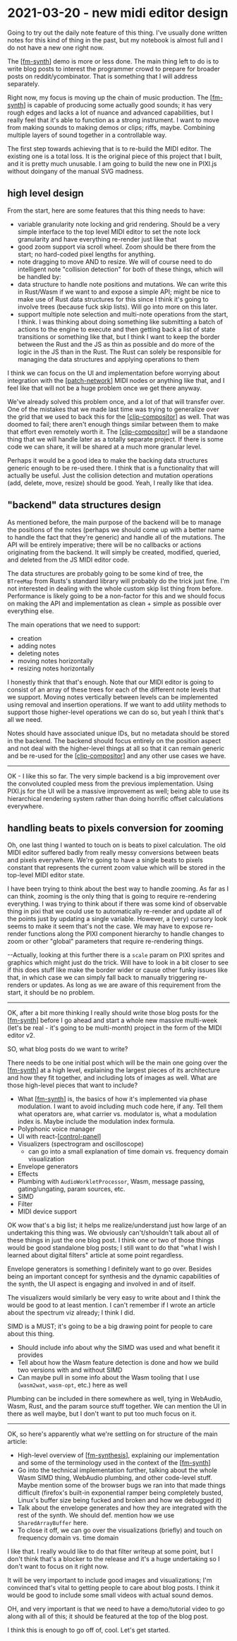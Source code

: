 # 2021-03-20 - new midi editor design

Going to try out the daily note feature of this thing.  I've usually done written notes for this kind of thing in the past, but my notebook is almost full and I do not have a new one right now.

The [[fm-synth]] demo is more or less done.  The main thing left to do is to write blog posts to interest the programmer crowd to prepare for broader posts on reddit/ycombinator.  That is something that I will address separately.

Right now, my focus is moving up the chain of music production.  The [[fm-synth]] is capable of producing some actually good sounds; it has very rough edges and lacks a lot of nuance and advanced capabilities, but I really feel that it's able to function as a strong instrument.  I want to move from making sounds to making demos or clips; riffs, maybe.  Combining multiple layers of sound together in a controllable way.

The first step towards achieving that is to re-build the MIDI editor.  The existing one is a total loss.  It is the original piece of this project that I built, and it is pretty much unusable.  I am going to build the new one in PIXI.js without doingany of the manual SVG madness.

## high level design

From the start, here are some features that this thing needs to have:
 - variable granularity note locking and grid rendering.  Should be a very simple interface to the top level MIDI editor to set the note lock granularity and have everything re-render just like that
 - good zoom support via scroll wheel.  Zoom should be there from the start; no hard-coded pixel lengths for anything.
 - note dragging to move AND to resize.  We will of course need to do intelligent note "collision detection" for both of these things, which will be handled by:
 - data structure to handle note positions and mutations.  We can write this in Rust/Wasm if we want to and expose a simple API; might be nice to make use of Rust data structures for this since I think it's going to involve trees (because fuck skip lists).  Will go into more on this later.
 - support multiple note selection and multi-note operations from the start, I think.  I was thinking about doing something like submitting a batch of actions to the engine to execute and then getting back a list of state transitions or something like that, but I think I want to keep the border between the Rust and the JS as thin as possible and do more of the logic in the JS than in the Rust.  The Rust can solely be responsible for managing the data structures and applying operations to them

I think we can focus on the UI and implementation before worrying about integration with the [[patch-network]] MIDI nodes or anything like that, and I feel like that will not be a huge problem once we get there anyway.

We've already solved this problem once, and a lot of that will transfer over.  One of the mistakes that we made last time was trying to generalize over the grid that we used to back this for the [[clip-compositor]] as well.  That was doomed to fail; there aren't enough things similar between them to make that effort even remotely worth it.  The [[clip-compositor]] will be a standaone thing that we will handle later as a totally separate project.  If there is some code we can share, it will be shared at a much more granular level.

Perhaps it would be a good idea to make the backing data structures generic enough to be re-used there.  I think that is a functionality that will actually be useful.  Just the collision detection and mutation operations (add, delete, move, resize) should be good.  Yeah, I really like that idea.

## "backend" data structures design

As mentioned before, the main purpose of the backend will be to manage the positions of the notes (perhaps we should come up with a better name to handle the fact that they're generic) and handle all of the mutations.  The API will be entirely imperative; there will be no callbacks or actions originating from the backend.  It will simply be created, modified, queried, and deleted from the JS MIDI editor code.

The data structures are probably going to be some kind of tree, the `BTreeMap` from Rusts's standard library will probably do the trick just fine.  I'm not interested in dealing with the whole custom skip list thing from before.  Performance is likely going to be a non-factor for this and we should focus on making the API and implementation as clean + simple as possible over everything else.

The main operations that we need to support:
 - creation
 - adding notes
 - deleting notes
 - moving notes horizontally
 - resizing notes horizontally

I honestly think that that's enough.  Note that our MIDI editor is going to consist of an array of these trees for each of the different note levels that we support.  Moving notes vertically between levels can be implemented using removal and insertion operations.  If we want to add utility methods to support those higher-level operations we can do so, but yeah I think that's all we need.

Notes should have associated unique IDs, but no metadata should be stored in the backend.  The backend should focus entirely on the position aspect and not deal with the higher-level things at all so that it can remain generic and be re-used for the [[clip-compositor]] and any other use cases we have.

----

OK - I like this so far.  The very simple backend is a big improvement over the convoluted coupled mess from the previous implementation.  Using PIXI.js for the UI will be a massive improvement as well; being able to use its hierarchical rendering system rather than doing horrific offset calculations everywhere.

## handling beats to pixels conversion for zooming

Oh, one last thing I wanted to touch on is beats to pixel calculation.  The old MIDI editor suffered badly from really messy conversions between beats and pixels everywhere.  We're going to have a single beats to pixels constant that represents the current zoom value which will be stored in the top-level MIDI editor state.

I have been trying to think about the best way to handle zooming.  As far as I can think, zooming is the only thing that is going to require re-rendering everything.  I was trying to think about if there was some kind of observable thing in pixi that we could use to automatically re-render and update all of the points just by updating a single variable.  However, a (very) cursory look seems to make it seem that's not the case.  We may have to expose re-render functions along the PIXI component hierarchy to handle changes to zoom or other "global" parameters that require re-rendering things.

--Actually, looking at this further there is a `scale` param on PIXI sprites and graphics which might just do the trick.  Will have to look in a bit closer to see if this does stuff like make the border wider or cause other funky issues like that, in which case we can simply fall back to manually triggering re-renders or updates.  As long as we are aware of this requirement from the start, it should be no problem.

----

OK, after a bit more thinking I really should write those blog posts for the [[fm-synth]] before I go ahead and start a whole new massive multi-week (let's be real - it's going to be multi-month) project in the form of the MIDI editor v2.

SO, what blog posts do we want to write?

There needs to be one initial post which will be the main one going over the [[fm-synth]] at a high level, explaining the largest pieces of its architecture and how they fit together, and including lots of images as well.  What are those high-level pieces that want to include?
 - What [[fm-synth]] is, the basics of how it's implemented via phase modulation.  I want to avoid including much code here, if any.  Tell them what operators are, what carrier vs. modulator is, what a modulation index is.  Maybe include the modulation index formula.
 - Polyphonic voice manager
 - UI with react-[[control-panel]]
 - Visualizers (spectrogram and oscilloscope)
   - can go into a small explanation of time domain vs. frequency domain visualization
 - Envelope generators
 - Effects
 - Plumbing with `AudioWorkletProcessor`, Wasm, message passing, gating/ungating, param sources, etc.
 - SIMD
 - Filter
 - MIDI device support

OK wow that's a big list; it helps me realize/understand just how large of an undertaking this thing was.  We obviously can't/shouldn't talk about all of these things in just the one blog post.  I think one or two of those things would be good standalone blog posts; I still want to do that "what I wish I learned about digital filters" article at some point regardless.

Envelope generators is something I definitely want to go over.  Besides being an important concept for synthesis and the dynamic capabilities of the synth, the UI aspect is engaging and involved in and of itself.

The visualizers would similarly be very easy to write about and I think the would be good to at least mention.  I can't remember if I wrote an article about the spectrum viz already; I think I did.

SIMD is a MUST; it's going to be a big drawing point for people to care about this thing.
 - Should include info about why the SIMD was used and what benefit it provides
 - Tell about how the Wasm feature detection is done and how we build two versions with and without SIMD
 - Can maybe pull in some info about the Wasm tooling that I use (`wasm2wat`, `wasm-opt`, etc.) here as well

Plumbing can be included in there somewhere as well, tying in WebAudio, Wasm, Rust, and the param source stuff together.  We can mention the UI in there as well maybe, but I don't want to put too much focus on it.

----

OK, so here's apparently what we're settling on for structure of the main article:
 - High-level overview of [[fm-synthesis]], explaining our implementation and some of the terminology used in the context of the [[fm-synth]]
 - Go into the technical implementation further, talking about the whole Wasm SIMD thing, WebAudio plumbing, and other code-level stuff.  Maybe mention some of the browser bugs we ran into that made things difficult (firefox's built-in exponential ramper being completely busted, Linux's buffer size being fucked and broken and how we debugged it)
 - Talk about the envelope generates and how they are integrated with the rest of the synth.  We should def. mention how we use `SharedArrayBuffer` here.
 - To close it off, we can go over the visualizations (briefly) and touch on frequency domain vs. time domain

I like that.  I really would like to do that filter writeup at some point, but I don't think that's a blocker to the release and it's a huge undertaking so I don't want to focus on it right now.

It will be very important to include good images and visualizations; I'm convinced that's vital to getting people to care about blog posts.  I think it would be good to include some small videos with actual sound demos.

OH, and very important is that we need to have a demo/tutorial video to go along with all of this; it should be featured at the top of the blog post.

I think this is enough to go off of, cool.  Let's get started.

[//begin]: # "Autogenerated link references for markdown compatibility"
[fm-synth]: fm-synth "FM Synthesizer"
[patch-network]: patch-network "patch-network"
[clip-compositor]: clip-compositor "clip-compositor"
[control-panel]: control-panel "control-panel"
[fm-synthesis]: fm-synthesis "fm-synthesis"
[//end]: # "Autogenerated link references"
